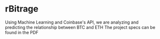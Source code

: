# rBitrage
Using Machine Learning and Coinbase's API, we are analyzing and predicting the relationship between BTC and ETH
The project specs can be found in the PDF 

